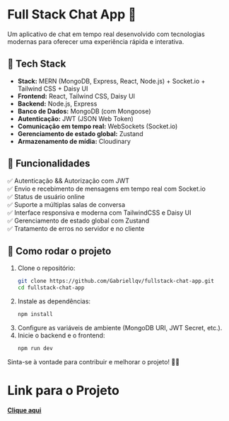 # Full Stack Chat App 💬

Um aplicativo de chat em tempo real desenvolvido com tecnologias modernas para oferecer uma experiência rápida e interativa.

## 🚀 Tech Stack

- **Stack:** MERN (MongoDB, Express, React, Node.js) + Socket.io + Tailwind CSS + Daisy UI  
- **Frontend:** React, Tailwind CSS, Daisy UI  
- **Backend:** Node.js, Express  
- **Banco de Dados:** MongoDB (com Mongoose)  
- **Autenticação:** JWT (JSON Web Token)  
- **Comunicação em tempo real:** WebSockets (Socket.io)  
- **Gerenciamento de estado global:** Zustand
- **Armazenamento de mídia:** Cloudinary

## 🎯 Funcionalidades

✅ Autenticação && Autorização com JWT  
✅ Envio e recebimento de mensagens em tempo real com Socket.io  
✅ Status de usuário online  
✅ Suporte a múltiplas salas de conversa  
✅ Interface responsiva e moderna com TailwindCSS e Daisy UI  
✅ Gerenciamento de estado global com Zustand  
✅ Tratamento de erros no servidor e no cliente   

## 📌 Como rodar o projeto

1. Clone o repositório:
   ```sh
   git clone https://github.com/Gabriellqv/fullstack-chat-app.git
   cd fullstack-chat-app
   ```
2. Instale as dependências:
   ```sh
   npm install
   ```
3. Configure as variáveis de ambiente (MongoDB URI, JWT Secret, etc.).  
4. Inicie o backend e o frontend:
   ```sh
   npm run dev
   ```

Sinta-se à vontade para contribuir e melhorar o projeto! 🚀💡

# Link para o Projeto

[**Clique aqui**](https://fullstack-chat-app-9rls.onrender.com)
